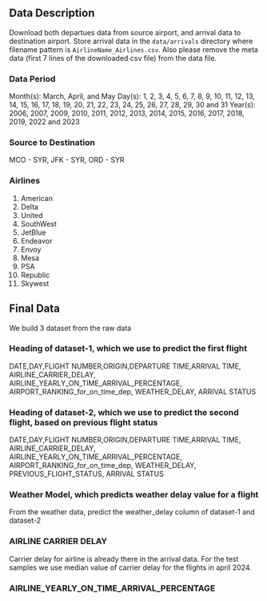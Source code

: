 ## Data Description

Download both departues data from source airport, and arrival data to destination airport. Store arrival data in the `data/arrivals` directory where filename pattern is `AirlineName_Airlines.csv`. Also please remove the meta data (first 7 lines of the downloaded csv file) from the data file.

### Data Period
Month(s): March, April, and May
Day(s): 1, 2, 3, 4, 5, 6, 7, 8, 9, 10, 11, 12, 13, 14, 15, 16, 17, 18, 19, 20, 21, 22, 23, 24, 25, 26, 27, 28, 29, 30 and 31
Year(s): 2006, 2007, 2009, 2010, 2011, 2012, 2013, 2014, 2015, 2016, 2017, 2018, 2019, 2022 and 2023

### Source to Destination
MCO - SYR, 
JFK - SYR, 
ORD - SYR

### Airlines

1. American
2. Delta
3. United 
4. SouthWest 
5. JetBlue
6. Endeavor
7. Envoy
8. Mesa
9. PSA
10. Republic
11. Skywest

## Final Data
We build 3 dataset from the raw data

### Heading of dataset-1, which we use to predict the first flight
DATE,DAY,FLIGHT NUMBER,ORIGIN,DEPARTURE TIME,ARRIVAL TIME, AIRLINE_CARRIER_DELAY, AIRLINE_YEARLY_ON_TIME_ARRIVAL_PERCENTAGE, AIRPORT_RANKING_for_on_time_dep, WEATHER_DELAY, ARRIVAL STATUS

### Heading of dataset-2, which we use to predict the second flight, based on previous flight status
DATE,DAY,FLIGHT NUMBER,ORIGIN,DEPARTURE TIME,ARRIVAL TIME, AIRLINE_CARRIER_DELAY, AIRLINE_YEARLY_ON_TIME_ARRIVAL_PERCENTAGE, AIRPORT_RANKING_for_on_time_dep, WEATHER_DELAY, PREVIOUS_FLIGHT_STATUS, ARRIVAL STATUS

### Weather Model, which predicts weather delay value for a flight
From the weather data, predict the weather_delay column of dataset-1 and dataset-2

### AIRLINE CARRIER DELAY 
Carrier delay for airline is already there in the arrival data. For the test samples we use median value of carrier delay for the flights in april 2024.

### AIRLINE_YEARLY_ON_TIME_ARRIVAL_PERCENTAGE 

